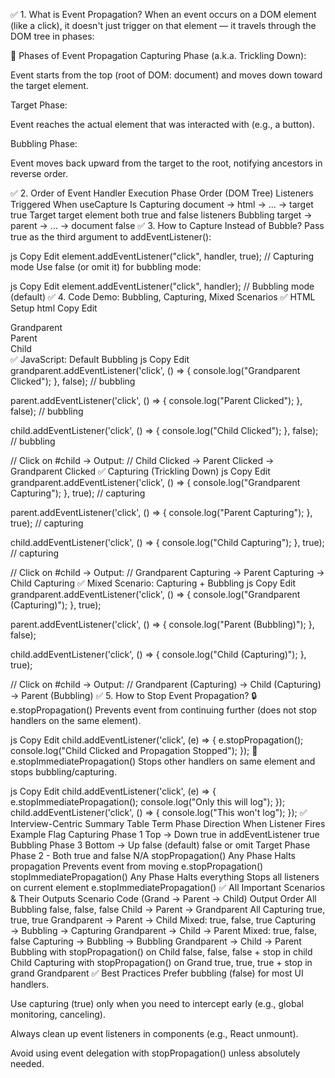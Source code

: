 ✅ 1. What is Event Propagation?
When an event occurs on a DOM element (like a click), it doesn't just trigger on that element — it travels through the DOM tree in phases:

📌 Phases of Event Propagation
Capturing Phase (a.k.a. Trickling Down):

Event starts from the top (root of DOM: document) and moves down toward the target element.

Target Phase:

Event reaches the actual element that was interacted with (e.g., a button).

Bubbling Phase:

Event moves back upward from the target to the root, notifying ancestors in reverse order.

✅ 2. Order of Event Handler Execution
Phase	Order (DOM Tree)	Listeners Triggered When useCapture Is
Capturing	document → html → ... → target	true
Target	target element	both true and false listeners
Bubbling	target → parent → ... → document	false
✅ 3. How to Capture Instead of Bubble?
Pass true as the third argument to addEventListener():

js
Copy
Edit
element.addEventListener("click", handler, true); // Capturing mode
Use false (or omit it) for bubbling mode:

js
Copy
Edit
element.addEventListener("click", handler); // Bubbling mode (default)
✅ 4. Code Demo: Bubbling, Capturing, Mixed Scenarios
✅ HTML Setup
html
Copy
Edit
<div id="grandparent">
    Grandparent
    <div id="parent">
        Parent
        <div id="child">
            Child
        </div>
    </div>
</div>
✅ JavaScript: Default Bubbling
js
Copy
Edit
grandparent.addEventListener('click', () => {
    console.log("Grandparent Clicked");
}, false); // bubbling

parent.addEventListener('click', () => {
    console.log("Parent Clicked");
}, false); // bubbling

child.addEventListener('click', () => {
    console.log("Child Clicked");
}, false); // bubbling

// Click on #child → Output:
// Child Clicked → Parent Clicked → Grandparent Clicked
✅ Capturing (Trickling Down)
js
Copy
Edit
grandparent.addEventListener('click', () => {
    console.log("Grandparent Capturing");
}, true); // capturing

parent.addEventListener('click', () => {
    console.log("Parent Capturing");
}, true); // capturing

child.addEventListener('click', () => {
    console.log("Child Capturing");
}, true); // capturing

// Click on #child → Output:
// Grandparent Capturing → Parent Capturing → Child Capturing
✅ Mixed Scenario: Capturing + Bubbling
js
Copy
Edit
grandparent.addEventListener('click', () => {
    console.log("Grandparent (Capturing)");
}, true);

parent.addEventListener('click', () => {
    console.log("Parent (Bubbling)");
}, false);

child.addEventListener('click', () => {
    console.log("Child (Capturing)");
}, true);

// Click on #child → Output:
// Grandparent (Capturing) → Child (Capturing) → Parent (Bubbling)
✅ 5. How to Stop Event Propagation?
🔒 e.stopPropagation()
Prevents event from continuing further (does not stop handlers on the same element).

js
Copy
Edit
child.addEventListener('click', (e) => {
    e.stopPropagation();
    console.log("Child Clicked and Propagation Stopped");
});
🛑 e.stopImmediatePropagation()
Stops other handlers on same element and stops bubbling/capturing.

js
Copy
Edit
child.addEventListener('click', (e) => {
    e.stopImmediatePropagation();
    console.log("Only this will log");
});
child.addEventListener('click', () => {
    console.log("This won't log");
});
✅ Interview-Centric Summary Table
Term	Phase	Direction	When Listener Fires	Example Flag
Capturing	Phase 1	Top → Down	true in addEventListener	true
Bubbling	Phase 3	Bottom → Up	false (default)	false or omit
Target Phase	Phase 2	-	Both true and false	N/A
stopPropagation()	Any Phase	Halts propagation	Prevents event from moving	e.stopPropagation()
stopImmediatePropagation()	Any Phase	Halts everything	Stops all listeners on current element	e.stopImmediatePropagation()
✅ All Important Scenarios & Their Outputs
Scenario	Code (Grand → Parent → Child)	Output Order
All Bubbling	false, false, false	Child → Parent → Grandparent
All Capturing	true, true, true	Grandparent → Parent → Child
Mixed: true, false, true	Capturing → Bubbling → Capturing	Grandparent → Child → Parent
Mixed: true, false, false	Capturing → Bubbling → Bubbling	Grandparent → Child → Parent
Bubbling with stopPropagation() on Child	false, false, false + stop in child	Child
Capturing with stopPropagation() on Grand	true, true, true + stop in grand	Grandparent
✅ Best Practices
Prefer bubbling (false) for most UI handlers.

Use capturing (true) only when you need to intercept early (e.g., global monitoring, canceling).

Always clean up event listeners in components (e.g., React unmount).

Avoid using event delegation with stopPropagation() unless absolutely needed.